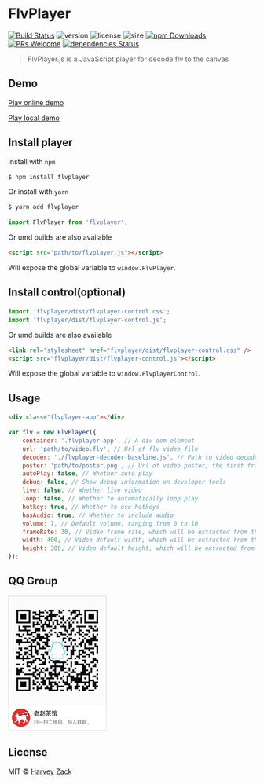 # FlvPlayer

[![Build Status](https://www.travis-ci.org/zhw2590582/FlvPlayer.svg?branch=master)](https://www.travis-ci.org/zhw2590582/FlvPlayer)
![version](https://badgen.net/npm/v/flvplayer)
![license](https://badgen.net/npm/license/flvplayer)
![size](https://badgen.net/bundlephobia/minzip/flvplayer)
[![npm Downloads](https://img.shields.io/npm/dt/flvplayer.svg)](https://www.npmjs.com/package/flvplayer)
[![PRs Welcome](https://img.shields.io/badge/PRs-welcome-brightgreen.svg)](http://makeapullrequest.com)
[![dependencies Status](https://david-dm.org/zhw2590582/flvplayer/status.svg)](https://david-dm.org/zhw2590582/flvplayer)

> FlvPlayer.js is a JavaScript player for decode flv to the canvas

## Demo
[Play online demo](https://flvplayer.js.org/)

[Play local demo](https://flvplayer.js.org/fileReader.html)

## Install player

Install with `npm`

```bash
$ npm install flvplayer
```

Or install with `yarn`

```bash
$ yarn add flvplayer
```

```js
import FlvPlayer from 'flvplayer';
```

Or umd builds are also available

```html
<script src="path/to/flvplayer.js"></script>
```

Will expose the global variable to `window.FlvPlayer`.

## Install control(optional)

```js
import 'flvplayer/dist/flvplayer-control.css';
import 'flvplayer/dist/flvplayer-control.js';
```

Or umd builds are also available

```html
<link rel="stylesheet" href="flvplayer/dist/flvplayer-control.css" />
<script src="flvplayer/dist/flvplayer-control.js"></script>
```

Will expose the global variable to `window.FlvplayerControl`.

## Usage

```html
<div class="flvplayer-app"></div>
```

```js
var flv = new FlvPlayer({
    container: '.flvplayer-app', // A div dom element
    url: 'path/to/video.flv', // Url of flv video file
    decoder: './flvplayer-decoder-baseline.js', // Path to video decoder, flvplayer-decoder-baseline.js or flvplayer-decoder-multiple.js
    poster: 'path/to/poster.png', // Url of video poster, the first frame of the video is taken as the poster by default
    autoPlay: false, // Whether auto play
    debug: false, // Show debug information on developer tools
    live: false, // Whether live video
    loop: false, // Whether to automatically loop play
    hotkey: true, // Whether to use hotkeys
    hasAudio: true, // Whether to include audio
    volume: 7, // Default volume, ranging from 0 to 10
    frameRate: 30, // Video frame rate, which will be extracted from the flv file by default
    width: 400, // Video default width, which will be extracted from the flv file by default
    height: 300, // Video default height, which will be extracted from the flv file by default
});
```

## QQ Group

![QQ Group](./QQgroup.png)

## License

MIT © [Harvey Zack](https://sleepy.im/)
